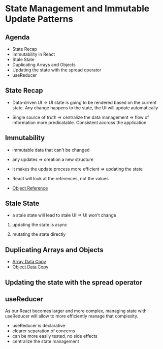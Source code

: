 # State Management and Immutable Update Patterns

## Agenda

* State Recap
* Immutability in React
* Stale State
* Duplicating Arrays and Objects
* Updating the state with the spread operator
* useReducer

## State Recap

* Data-driven UI => UI state is going to be rendered based on the current state. Any change happens to the state, the UI will update automatically

* Single source of truth => centralize the data management => flow of information more predicatable. Consistent accross the application.

## Immutability 

* immutable data that can't be changed

* any updates => creation a new structure

* it makes the update process more efficient => updating the state

* React will look at the references, not the values

- [Object Reference](./01_object_references.js)

## Stale State

* a stale state will lead to stale UI => UI won't change

1. updating the state is async

2. mutating the state directly

## Duplicating Arrays and Objects

* [Array Data Copy](./02_data_copy_array.js)
* [Object Data Copy](./03_data_copy_object.js)

## Updating the state with the spread operator

## useReducer

As our React becomes larger and more complex, managing state with useReducer will allow to more efficiently manage that complexity.

* useReducer is declarative
* clearer separation of concerns
* can be more easily tested, no side effects
* centralize the state management
